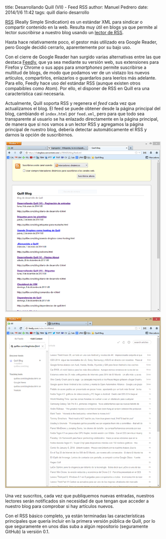 title: Desarrollando Quill (VII) - Feed RSS
author: Manuel Pedrero
date: 2014/1/6 11:42
tags: quill
      diario desarrollo

[RSS](http://es.wikipedia.org/wiki/RSS) (Really Simple Sindication) es un estándar XML  para sindicar o compartir contenido en la web. Resulta muy útil en blogs ya que permite al lector *suscribirse* a nuestro blog usando un [lector de RSS](http://es.wikipedia.org/wiki/Agregador).

Hasta hace relativamente poco, el gestor más utilizado era Google Reader, pero Google decidió cerrarlo, aparentemente por su bajo uso.

Con el cierre de Google Reader han surgido varias alternativas entre las que destaca [Feedly](http://feedly.com), que ya sea mediante su versión web, sus extensiones para Firefox y Chrome o sus apps para *smartphones* permite suscribirse a multitud de blogs, de modo que podamos ver de un vistazo los nuevos artículos, compartirlos, enlazarlos o guardarlos para leerlos más adelante. Para ello, Feedly hace uso del estándar RSS (aunque existen otros compabibles como Atom). Por ello, el disponer de RSS en Quill era una característica casi necesaria.

Actualmente, Quill soporta RSS y regenera el *feed* cada vez que actualizamos el blog. El feed se puede obtener desde la página principal del blog, cambiando el `index.html` por `feed.xml`, pero para que todo sea transparente al usuario se ha enlazado directamente en la página principal, de manera que si nos vamos a un lector RSS y agregamos la página principal de nuestro blog, debería detectar automáticamente el RSS y darnos la opción de suscribirnos.

![Suscribiéndonos a RSS con Firefox](images/rss1.png)

![Suscribiéndonos a RSS con Feedly](images/rss2.png)


Una vez suscritos, cada vez que publiquemos nuevas entradas, nuestros lectores serán notificados sin necesidad de que tengan que acceder a nuestro blog para comprobar si hay artículos nuevos.

Con el RSS básico completo, ya están terminadas las características principales que quería incluir en la primera versión pública de Quill, por lo que seguramente en unos días suba a algún repositorio (seguramente GitHub) la versión 0.1.

